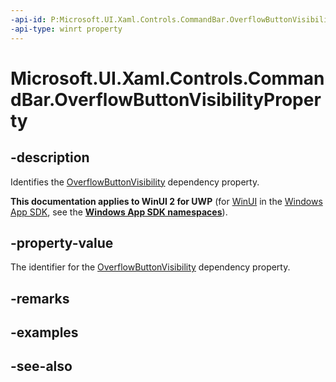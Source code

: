```yaml
---
-api-id: P:Microsoft.UI.Xaml.Controls.CommandBar.OverflowButtonVisibilityProperty
-api-type: winrt property
---
```


<!-- Property syntax
public Windows.UI.Xaml.DependencyProperty OverflowButtonVisibilityProperty { get; }
-->

# Microsoft.UI.Xaml.Controls.CommandBar.OverflowButtonVisibilityProperty

## -description
Identifies the [OverflowButtonVisibility](commandbar_overflowbuttonvisibility.md) dependency property.

**This documentation applies to WinUI 2 for UWP** (for [WinUI](/windows/apps/winui/winui3/) in the [Windows App SDK](/windows/apps/windows-app-sdk/), see the **[Windows App SDK namespaces](/windows/windows-app-sdk/api/winrt/)**).

## -property-value
The identifier for the [OverflowButtonVisibility](commandbar_overflowbuttonvisibility.md) dependency property.

## -remarks

## -examples

## -see-also
